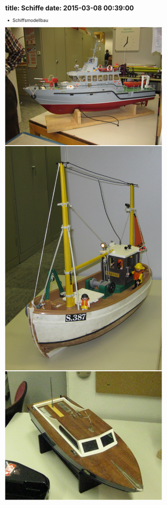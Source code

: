 title: Schiffe
date: 2015-03-08 00:39:00
---
* Schiffsmodellbau

<img src="IMG_0182b.JPG" />
<img src="IMG_0933aus.JPG" />
<img src="IMG_1945aus.JPG" />

